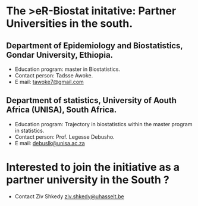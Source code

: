 # The >eR-Biostat initative: Partner Universities in the south.
## Department of Epidemiology and Biostatistics, Gondar University, Ethiopia.
* Education program: master in Biostatistics.
* Contact person: Tadsse Awoke.
* E mail: tawoke7@gmail.com 
## Department of statistics, University of Aouth Africa (UNISA), South Africa.
* Education program: Trajectory in biostatistics within the master program in statistics.
* Contact person: Prof. Legesse Debusho.
* E mail: debuslk@unisa.ac.za 
# Interested to join the initiative as a partner university in the South ?
* Contact Ziv Shkedy ziv.shkedy@uhasselt.be

